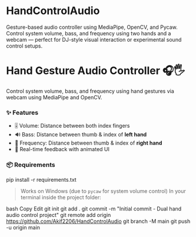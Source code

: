 # HandControlAudio
Gesture-based audio controller using MediaPipe, OpenCV, and Pycaw. Control system volume, bass, and frequency using two hands and a webcam — perfect for DJ-style visual interaction or experimental sound control setups.
# Hand Gesture Audio Controller 🎧🖐️

Control system volume, bass, and frequency using hand gestures via webcam using MediaPipe and OpenCV.

### ✨ Features
- 🎚️ Volume: Distance between both index fingers
- 🔊 Bass: Distance between thumb & index of **left hand**
- 🎵 Frequency: Distance between thumb & index of **right hand**
- 🔁 Real-time feedback with animated UI

### 📦 Requirements
pip install -r requirements.txt

> Works on Windows (due to `pycaw` for system volume control)
In your terminal inside the project folder:

bash
Copy
Edit
git init
git add .
git commit -m "Initial commit - Dual hand audio control project"
git remote add origin https://github.com/Akif2206/HandControlAudio
git branch -M main
git push -u origin main
